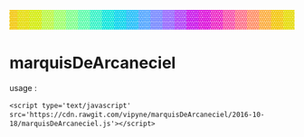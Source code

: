 ![new alt](https://github.com/vipyne/marquisDeArcaneciel/blob/master/gif-of-marquee.gif)

# marquisDeArcaneciel

usage :
```
<script type='text/javascript' src='https://cdn.rawgit.com/vipyne/marquisDeArcaneciel/2016-10-18/marquisDeArcaneciel.js'></script>
```


